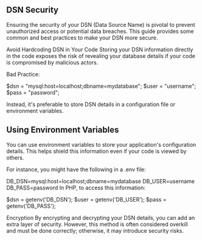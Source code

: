 ## DSN Security

Ensuring the security of your DSN (Data Source Name) is pivotal to prevent unauthorized access or potential data breaches. This guide provides some common and best practices to make your DSN more secure.

Avoid Hardcoding DSN in Your Code
Storing your DSN information directly in the code exposes the risk of revealing your database details if your code is compromised by malicious actors.

Bad Practice:

$dsn = "mysql:host=localhost;dbname=mydatabase";
$user = "username";
$pass = "password";

Instead, it's preferable to store DSN details in a configuration file or environment variables.

## Using Environment Variables

You can use environment variables to store your application's configuration details. This helps shield this information even if your code is viewed by others.

For instance, you might have the following in a .env file:

DB_DSN=mysql:host=localhost;dbname=mydatabase
DB_USER=username
DB_PASS=password
In PHP, to access this information:


$dsn = getenv('DB_DSN');
$user = getenv('DB_USER');
$pass = getenv('DB_PASS');

Encryption
By encrypting and decrypting your DSN details, you can add an extra layer of security. However, this method is often considered overkill and must be done correctly; otherwise, it may introduce security risks.